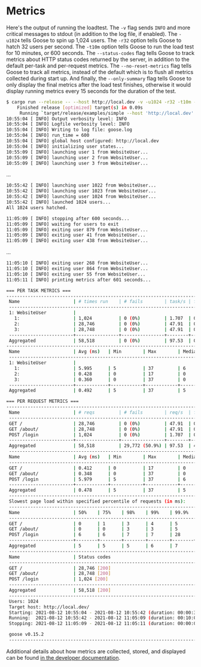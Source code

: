# Metrics

Here's the output of running the loadtest. The `-v` flag sends `INFO` and more critical messages to stdout (in addition to the log file, if enabled). The `-u1024` tells Goose to spin up 1,024 users. The `-r32` option tells Goose to hatch 32 users per second. The `-t10m` option tells Goose to run the load test for 10 minutes, or 600 seconds. The `--status-codes` flag tells Goose to track metrics about HTTP status codes returned by the server, in addition to the default per-task and per-request metrics. The `--no-reset-metrics` flag tells Goose to track all metrics, instead of the default which is to flush all metrics collected during start up. And finally, the `--only-summary` flag tells Goose to only display the final metrics after the load test finishes, otherwise it would display running metrics every 15 seconds for the duration of the test.

```bash
$ cargo run --release -- --host http://local.dev -v -u1024 -r32 -t10m --status-codes --no-reset-metrics --only-summary
    Finished release [optimized] target(s) in 0.09s
     Running `target/release/examples/simple --host 'http://local.dev' -v -u1024 -r32 -t10m --status-codes --no-reset-metrics --only-summary`
10:55:04 [ INFO] Output verbosity level: INFO
10:55:04 [ INFO] Logfile verbosity level: INFO
10:55:04 [ INFO] Writing to log file: goose.log
10:55:04 [ INFO] run_time = 600
10:55:04 [ INFO] global host configured: http://local.dev
10:55:04 [ INFO] initializing user states...
10:55:09 [ INFO] launching user 1 from WebsiteUser...
10:55:09 [ INFO] launching user 2 from WebsiteUser...
10:55:09 [ INFO] launching user 3 from WebsiteUser...
```
...
```bash
10:55:42 [ INFO] launching user 1022 from WebsiteUser...
10:55:42 [ INFO] launching user 1023 from WebsiteUser...
10:55:42 [ INFO] launching user 1024 from WebsiteUser...
10:55:42 [ INFO] launched 1024 users...
All 1024 users hatched.

11:05:09 [ INFO] stopping after 600 seconds...
11:05:09 [ INFO] waiting for users to exit
11:05:09 [ INFO] exiting user 879 from WebsiteUser...
11:05:09 [ INFO] exiting user 41 from WebsiteUser...
11:05:09 [ INFO] exiting user 438 from WebsiteUser...
```
...
```bash
11:05:10 [ INFO] exiting user 268 from WebsiteUser...
11:05:10 [ INFO] exiting user 864 from WebsiteUser...
11:05:10 [ INFO] exiting user 55 from WebsiteUser...
11:05:11 [ INFO] printing metrics after 601 seconds...

=== PER TASK METRICS ===
------------------------------------------------------------------------------
 Name                    | # times run    | # fails        | task/s | fail/s
 -----------------------------------------------------------------------------
 1: WebsiteUser          |
   1:                    | 1,024          | 0 (0%)         | 1.707  | 0.000
   2:                    | 28,746         | 0 (0%)         | 47.91  | 0.000
   3:                    | 28,748         | 0 (0%)         | 47.91  | 0.000
 ------------------------+----------------+----------------+--------+---------
 Aggregated              | 58,518         | 0 (0%)         | 97.53  | 0.000
-------------------------------------------------------------------------------
 Name                    | Avg (ms)   | Min        | Max        | Median
 -----------------------------------------------------------------------------
 1: WebsiteUser          |
   1:                    | 5.995      | 5          | 37         | 6
   2:                    | 0.428      | 0          | 17         | 0
   3:                    | 0.360      | 0          | 37         | 0
 ------------------------+------------+------------+------------+-------------
 Aggregated              | 0.492      | 5          | 37         | 5

=== PER REQUEST METRICS ===
------------------------------------------------------------------------------
 Name                    | # reqs         | # fails        | req/s  | fail/s
 -----------------------------------------------------------------------------
 GET /                   | 28,746         | 0 (0%)         | 47.91  | 0.000
 GET /about/             | 28,748         | 0 (0%)         | 47.91  | 0.000
 POST /login             | 1,024          | 0 (0%)         | 1.707  | 0.000
 ------------------------+----------------+----------------+--------+---------
 Aggregated              | 58,518         | 29,772 (50.9%) | 97.53  | 49.62
 -------------------------------------------------------------------------------
 Name                    | Avg (ms)   | Min        | Max        | Median
 -----------------------------------------------------------------------------
 GET /                   | 0.412      | 0          | 17         | 0
 GET /about/             | 0.348      | 0          | 37         | 0
 POST /login             | 5.979      | 5          | 37         | 6
 ------------------------+------------+------------+------------+-------------
 Aggregated              | 0.478      | 5          | 37         | 5
 -------------------------------------------------------------------------------
 Slowest page load within specified percentile of requests (in ms):
 ------------------------------------------------------------------------------
 Name                    | 50%    | 75%    | 98%    | 99%    | 99.9%  | 99.99%
 -----------------------------------------------------------------------------
 GET /                   | 0      | 1      | 3      | 4      | 5      | 5
 GET /about/             | 0      | 0      | 3      | 3      | 5      | 5
 POST /login             | 6      | 6      | 7      | 7      | 28     | 28
 ------------------------+--------+--------+--------+--------+--------+-------
 Aggregated              | 5      | 5      | 5      | 6      | 7      | 17
 -------------------------------------------------------------------------------
 Name                    | Status codes
 -----------------------------------------------------------------------------
 GET /                   | 28,746 [200]
 GET /about/             | 28,748 [200]
 POST /login             | 1,024 [200]
 -------------------------------------------------------------------------------
 Aggregated              | 58,518 [200]
 ------------------------------------------------------------------------------
 Users: 1024
 Target host: http://local.dev/
 Starting: 2021-08-12 10:55:04 - 2021-08-12 10:55:42 (duration: 00:00:38)
 Running:  2021-08-12 10:55:42 - 2021-08-12 11:05:09 (duration: 00:10:00)
 Stopping: 2021-08-12 11:05:09 - 2021-08-12 11:05:11 (duration: 00:00:02)

 goose v0.15.2
 ------------------------------------------------------------------------------
```

Additional details about how metrics are collected, stored, and displayed can be found [in the developer documentation](https://docs.rs/goose/*/goose/metrics/index.html).

